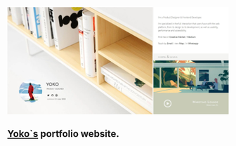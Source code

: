 
<img src="preview/yoko.jpg" width="830">

## [Yoko`s](https://www.yokko.one/) portfolio website. ##
